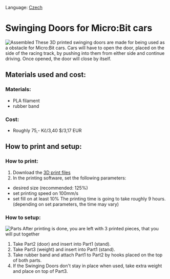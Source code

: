 Language: [Czech](README.cs.md)
# Swinging Doors for Micro:Bit cars
![Assembled](https://github.com/pslib-cz/2022-p2a-mme-pppp-JakesJakub/assets/91247920/fc922db6-7eba-4ff1-8247-1ff9e4af290b)
  These 3D printed swinging doors are made for being used as a obstacle for Micro:Bit cars. Cars will have to open the door, placed on the side of the racing track, by pushing into them from either side and continue driving. Once opened, the door will close by itself.

## Materials used and cost:
### Materials:
- PLA filament
- rubber band

### Cost:
- Roughly 75,- Kč/3,40 $/3,17 EUR

## How to print and setup:

### How to print:
1. Download the [3D print files](FilesFor3DPrint)
2. In the printing software, set the following parameters:
- desired size (recommended: 125%)
- set printing speed on 100mm/s
- set fill on at least 10%
The printing time is going to take roughly 9 hours. (depending on set parameters, the time may vary)

### How to setup:
![Parts](https://github.com/pslib-cz/2022-p2a-mme-pppp-JakesJakub/assets/91247920/d79ebb7e-6162-4fbe-b9dc-5e71a808c012)
After printing is done, you are left with 3 printed pieces, that you will put together
1. Take Part2 (door) and insert into Part1 (stand).
2. Take Part3 (weight) and insert into Part1 (stand).
3. Take rubber band and attach Part1 to Part2 by hooks placed on the top of both parts.
4. If the Swinging Doors don't stay in place when used, take extra weight and place on top of Part3.

